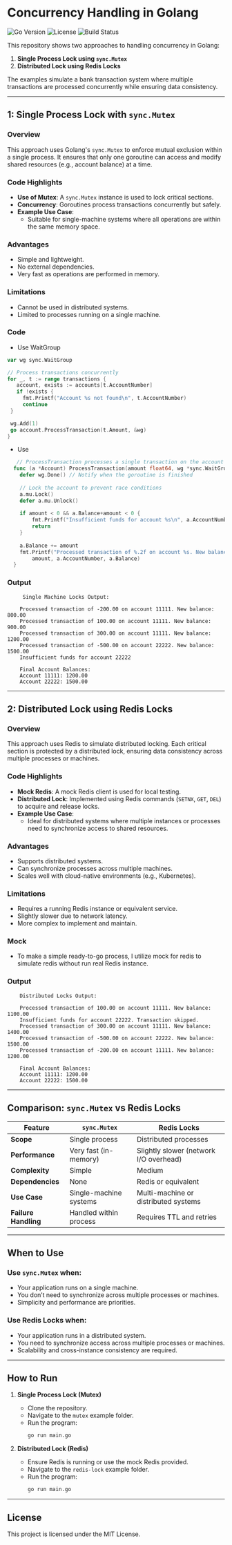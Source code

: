 
# Concurrency Handling in Golang

![Go Version](https://img.shields.io/github/go-mod/go-version/pauluswi/horten)
![License](https://img.shields.io/github/license/pauluswi/horten)
![Build Status](https://img.shields.io/github/workflow/status/pauluswi/horten/CI)


This repository shows two approaches to handling concurrency in Golang:

1. **Single Process Lock using `sync.Mutex`**
2. **Distributed Lock using Redis Locks**

The examples simulate a bank transaction system where multiple transactions are processed concurrently while ensuring data consistency.

---

## 1: Single Process Lock with `sync.Mutex`

### **Overview**
This approach uses Golang's `sync.Mutex` to enforce mutual exclusion within a single process. It ensures that only one goroutine can access and modify shared resources (e.g., account balance) at a time.

### **Code Highlights**
- **Use of Mutex**: A `sync.Mutex` instance is used to lock critical sections.
- **Concurrency**: Goroutines process transactions concurrently but safely.
- **Example Use Case**:
  - Suitable for single-machine systems where all operations are within the same memory space.

### **Advantages**
- Simple and lightweight.
- No external dependencies.
- Very fast as operations are performed in memory.

### **Limitations**
- Cannot be used in distributed systems.
- Limited to processes running on a single machine.

### **Code**
- Use WaitGroup
```go
var wg sync.WaitGroup

// Process transactions concurrently
for _, t := range transactions {
   account, exists := accounts[t.AccountNumber]
   if !exists {
     fmt.Printf("Account %s not found\n", t.AccountNumber)
     continue
 }

 wg.Add(1)
 go account.ProcessTransaction(t.Amount, &wg)
}
```

- Use 
```go
   // ProcessTransaction processes a single transaction on the account
  func (a *Account) ProcessTransaction(amount float64, wg *sync.WaitGroup) {
  	defer wg.Done() // Notify when the goroutine is finished
  
  	// Lock the account to prevent race conditions
  	a.mu.Lock()
  	defer a.mu.Unlock()
  
  	if amount < 0 && a.Balance+amount < 0 {
  		fmt.Printf("Insufficient funds for account %s\n", a.AccountNumber)
  		return
  	}
  
  	a.Balance += amount
  	fmt.Printf("Processed transaction of %.2f on account %s. New balance: %.2f\n",
  		amount, a.AccountNumber, a.Balance)
  }

```

### Output
```
     Single Machine Locks Output:

    Processed transaction of -200.00 on account 11111. New balance: 800.00
    Processed transaction of 100.00 on account 11111. New balance: 900.00
    Processed transaction of 300.00 on account 11111. New balance: 1200.00
    Processed transaction of -500.00 on account 22222. New balance: 1500.00
    Insufficient funds for account 22222
    
    Final Account Balances:
    Account 11111: 1200.00
    Account 22222: 1500.00
```

---

## 2: Distributed Lock using Redis Locks

### **Overview**
This approach uses Redis to simulate distributed locking. Each critical section is protected by a distributed lock, ensuring data consistency across multiple processes or machines.

### **Code Highlights**
- **Mock Redis**: A mock Redis client is used for local testing.
- **Distributed Lock**: Implemented using Redis commands (`SETNX`, `GET`, `DEL`) to acquire and release locks.
- **Example Use Case**:
  - Ideal for distributed systems where multiple instances or processes need to synchronize access to shared resources.

### **Advantages**
- Supports distributed systems.
- Can synchronize processes across multiple machines.
- Scales well with cloud-native environments (e.g., Kubernetes).

### **Limitations**
- Requires a running Redis instance or equivalent service.
- Slightly slower due to network latency.
- More complex to implement and maintain.

### **Mock**
- To make a simple ready-to-go process, I utilize mock for redis to simulate redis without run real Redis instance.

### Output
```
    Distributed Locks Output:
    
    Processed transaction of 100.00 on account 11111. New balance: 1100.00
    Insufficient funds for account 22222. Transaction skipped.
    Processed transaction of 300.00 on account 11111. New balance: 1400.00
    Processed transaction of -500.00 on account 22222. New balance: 1500.00
    Processed transaction of -200.00 on account 11111. New balance: 1200.00
    
    Final Account Balances:
    Account 11111: 1200.00
    Account 22222: 1500.00
```

---

## Comparison: `sync.Mutex` vs Redis Locks

| Feature                | `sync.Mutex`                         | Redis Locks                             |
|------------------------|---------------------------------------|-----------------------------------------|
| **Scope**             | Single process                       | Distributed processes                   |
| **Performance**       | Very fast (in-memory)                | Slightly slower (network I/O overhead)  |
| **Complexity**        | Simple                               | Medium                                  |
| **Dependencies**      | None                                 | Redis or equivalent                     |
| **Use Case**          | Single-machine systems               | Multi-machine or distributed systems    |
| **Failure Handling**  | Handled within process               | Requires TTL and retries                |

---

## When to Use

### Use `sync.Mutex` when:
- Your application runs on a single machine.
- You don’t need to synchronize across multiple processes or machines.
- Simplicity and performance are priorities.

### Use Redis Locks when:
- Your application runs in a distributed system.
- You need to synchronize access across multiple processes or machines.
- Scalability and cross-instance consistency are required.

---

## How to Run

1. **Single Process Lock (Mutex)**
   - Clone the repository.
   - Navigate to the `mutex` example folder.
   - Run the program:
     ```bash
     go run main.go
     ```

2. **Distributed Lock (Redis)**
   - Ensure Redis is running or use the mock Redis provided.
   - Navigate to the `redis-lock` example folder.
   - Run the program:
     ```bash
     go run main.go
     ```

---

## License
This project is licensed under the MIT License.








